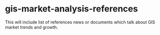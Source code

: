 # gis-market-analysis-references
This will include list of references news or documents which talk about GIS market trends and growth. 
